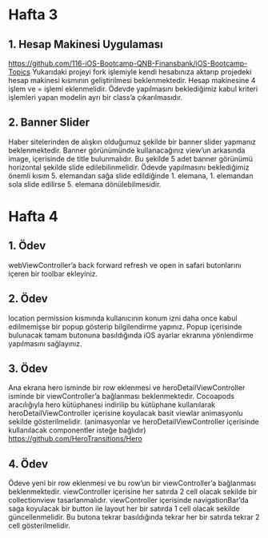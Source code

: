 # Hafta 3

## 1. Hesap Makinesi Uygulaması

https://github.com/116-iOS-Bootcamp-QNB-Finansbank/iOS-Bootcamp-Topics
Yukarıdaki projeyi fork işlemiyle kendi hesabınıza aktarıp projedeki hesap makinesi kısmının geliştirilmesi beklenmektedir. Hesap makinesine 4 işlem ve = işlemi eklenmelidir. 
Ödevde yapılmasını beklediğimiz kabul kriteri işlemleri yapan modelin ayrı bir class’a çıkarılmasıdır.

## 2. Banner Slider

Haber sitelerinden de alışkın olduğumuz şekilde bir banner slider yapmanız beklenmektedir.
Banner görünümünde kullanacağınız view’un arkasında image, içerisinde de title bulunmalıdır. Bu şekilde 5 adet banner görünümü horizontal şekilde slide edilebilinmelidir. 
Ödevde yapılmasını beklediğimiz önemli kısım 5. elemandan sağa slide edildiğinde 1. elemana, 1. elemandan sola slide edilirse 5. elemana dönülebilmesidir.

# Hafta 4

## 1. Ödev
webViewController’a back forward refresh ve open in safari butonlarını içeren bir toolbar ekleyiniz.
## 2. Ödev
location permission kısmında kullanıcının konum izni daha once kabul edilmemişse bir popup gösterip bilgilendirme yapınız. Popup içerisinde bulunacak tamam butonuna basıldığında iOS ayarlar ekranına yönlendirme yapılmasını sağlayınız.
## 3. Ödev
Ana ekrana hero isminde bir row eklenmesi ve heroDetailViewController isminde bir viewController’a bağlanması beklenmektedir. Cocoapods aracılığıyla hero kütüphanesi indirilip bu kütüphane kullanılarak heroDetailViewController içerisine koyulacak basit viewlar animasyonlu sekilde gösterilmelidir. (animasyonlar ve heroDetailViewController içerisinde kullanılacak componentler isteğe bağlıdır)
https://github.com/HeroTransitions/Hero
## 4. Ödev
Ödeve yeni bir row eklenmesi ve bu row’un bir viewController’a bağlanması beklenmektedir. viewController içerisine her satırda 2 cell olacak sekilde bir collectionview tasarlanmalıdır. viewController içerisinde navigationBar’da saga koyulacak bir button ile layout her bir satırda 1 cell olacak sekilde güncellenmelidir. Bu butona tekrar basıldığında tekrar her bir satırda tekrar 2 cell gösterilmelidir.
